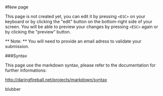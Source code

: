 #New page

This page is not created yet, you can edit it by pressing ```<ESC>``` on your keyboard or by clicking the "edit" button on the bottom-right side of your screen. You will be able to preview your changes by pressing ```<ESC>``` again or by clicking the "preview" button.

** Note: ** You will need to provide an email adress to validate your submission.

###Syntax

This page use the markdown syntax, please refer to the documentation for further informations:

http://daringfireball.net/projects/markdown/syntax



blubber
